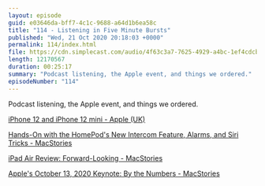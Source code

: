 ```yaml
---
layout: episode
guid: e03646da-bff7-4c1c-9688-a64d1b6ea58c
title: "114 - Listening in Five Minute Bursts"
published: "Wed, 21 Oct 2020 20:18:03 +0000"
permalink: 114/index.html
file: https://cdn.simplecast.com/audio/4f63c3a7-7625-4929-a4bc-1ef4cdcbca06/episodes/d4a17b60-bcb6-4f78-be51-e5a2789ae061/audio/4aa493a7-01e7-4b27-b24f-2fc582a99731/default_tc.mp3?aid=rss_feed&feed=7Rzwf7P6
length: 12170567
duration: 00:25:17
summary: "Podcast listening, the Apple event, and things we ordered."
episodeNumber: "114"
---
```


Podcast listening, the Apple event, and things we ordered.

[iPhone 12 and iPhone 12 mini - Apple (UK)](https://www.apple.com/uk/iphone-12/?afid=p238%7CscL3vX078-dc_mtid_20925ukn39931_pcrid_473125351616_pgrid_108549809422_&cid=wwa-uk-kwgo-iphone-slid---productid--Brand-iPhone12-PreOrder%3B-)

[Hands-On with the HomePod's New Intercom Feature, Alarms, and Siri Tricks - MacStories](https://www.macstories.net/stories/hands-on-with-the-homepods-new-intercom-feature-alarms-and-siri-tricks/)

[iPad Air Review: Forward-Looking - MacStories](https://www.macstories.net/stories/ipad-air-review-forward-looking/)

[Apple's October 13, 2020 Keynote: By the Numbers - MacStories](https://www.macstories.net/news/apples-october-13-2020-keynote-by-the-numbers/)
